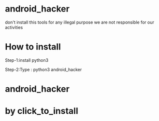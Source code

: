# android_hacker
don't install this tools for any illegal purpose we are not responsible for our activities

# How to install 

Step-1:install python3

Step-2:Type : python3 android_hacker

# android_hacker 
# by click_to_install

